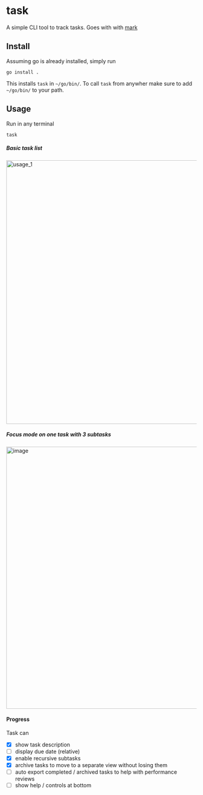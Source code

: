 # task

A simple CLI tool to track tasks. Goes with with [mark](https://github.com/josiahdenton/mark)

## Install

Assuming go is already installed, simply run
```
go install .
```
This installs `task` in `~/go/bin/`. To call `task` from anywher
make sure to add `~/go/bin/` to your path.

## Usage

Run in any terminal
```
task
```
##### Basic task list
<img width="695" alt="usage_1" src="https://github.com/user-attachments/assets/1fe9eeae-ed93-491d-bbd2-2266e18bb78c">

##### Focus mode on one task with 3 subtasks
<img width="691" alt="image" src="https://github.com/user-attachments/assets/e8126a78-f568-4549-8360-3896ed806c1a">





#### Progress

Task can
- [x] show task description
- [ ] display due date (relative)
- [x] enable recursive subtasks
- [x] archive tasks to move to a separate view without losing them
- [ ] auto export completed / archived tasks to help with performance reviews
- [ ] show help / controls at bottom
